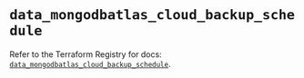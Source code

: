 # `data_mongodbatlas_cloud_backup_schedule`

Refer to the Terraform Registry for docs: [`data_mongodbatlas_cloud_backup_schedule`](https://registry.terraform.io/providers/mongodb/mongodbatlas/1.21.3/docs/data-sources/cloud_backup_schedule).
